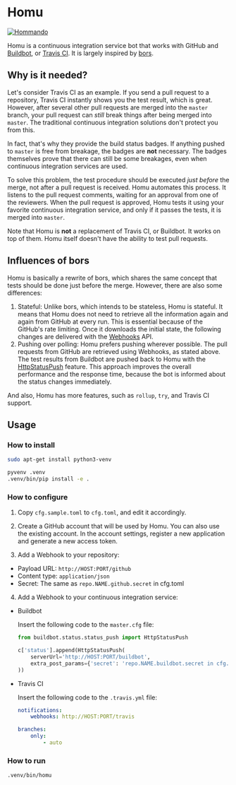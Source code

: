 # Homu

[![Hommando](https://i.imgur.com/4RfmXP9.png)](https://wiki.puella-magi.net/Homura_Akemi)

Homu is a continuous integration service bot that works with GitHub and
[Buildbot](http://buildbot.net/), or [Travis CI](https://travis-ci.org/). It is
largely inspired by [bors](https://github.com/graydon/bors).

## Why is it needed?

Let's consider Travis CI as an example. If you send a pull request to a
repository, Travis CI instantly shows you the test result, which is great.
However, after several other pull requests are merged into the `master` branch,
your pull request can *still* break things after being merged into `master`. The
traditional continuous integration solutions don't protect you from this.

In fact, that's why they provide the build status badges. If anything pushed to
`master` is free from breakage, the badges are **not** necessary. The badges
themselves prove that there can still be some breakages, even when continuous
integration services are used.

To solve this problem, the test procedure should be executed *just before* the
merge, not after a pull request is received. Homu automates this process. It
listens to the pull request comments, waiting for an approval from one of the
reviewers. When the pull request is approved, Homu tests it using your favorite
continuous integration service, and only if it passes the tests, it is merged
into `master`.

Note that Homu is **not** a replacement of Travis CI, or Buildbot. It works on
top of them. Homu itself doesn't have the ability to test pull requests.

## Influences of bors

Homu is basically a rewrite of bors, which shares the same concept that tests
should be done just before the merge. However, there are also some differences:

1. Stateful: Unlike bors, which intends to be stateless, Homu is stateful.
   It means that Homu does not need to retrieve all the information again and
   again from GitHub at every run. This is essential because of the GitHub's
   rate limiting. Once it downloads the initial state, the following changes
   are delivered with the [Webhooks](https://developer.github.com/webhooks/)
   API.
2. Pushing over polling: Homu prefers pushing wherever possible. The pull
   requests from GitHub are retrieved using Webhooks, as stated above. The
   test results from Buildbot are pushed back to Homu with the
   [HttpStatusPush](http://docs.buildbot.net/current/manual/cfg-statustargets.html#httpstatuspush)
   feature. This approach improves the overall performance and the response
   time, because the bot is informed about the status changes immediately.

And also, Homu has more features, such as `rollup`, `try`, and Travis CI
support.

## Usage

### How to install

```sh
sudo apt-get install python3-venv

pyvenv .venv
.venv/bin/pip install -e .
```

### How to configure

1. Copy `cfg.sample.toml` to `cfg.toml`, and edit it accordingly.

2. Create a GitHub account that will be used by Homu. You can also use the
   existing account. In the account settings, register a new application and
   generate a new access token.

3. Add a Webhook to your repository:

 - Payload URL: `http://HOST:PORT/github`
 - Content type: `application/json`
 - Secret: The same as `repo.NAME.github.secret` in cfg.toml

4. Add a Webhook to your continuous integration service:

 - Buildbot

   Insert the following code to the `master.cfg` file:

    ```python
    from buildbot.status.status_push import HttpStatusPush

    c['status'].append(HttpStatusPush(
        serverUrl='http://HOST:PORT/buildbot',
        extra_post_params={'secret': 'repo.NAME.buildbot.secret in cfg.toml'},
    ))
    ```

 - Travis CI

   Insert the following code to the `.travis.yml` file:

    ```yaml
    notifications:
        webhooks: http://HOST:PORT/travis

    branches:
        only:
            - auto
    ```

### How to run

```sh
.venv/bin/homu
```
